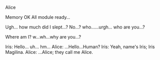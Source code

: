 Alice

Memory OK
All module ready…

Ugh… how much did I slept…?
No…? who……urgh… who are you…?

Where am I? w…wh…why are you…?

Iris: Hello… uh… hm…
Alice: …Hello…Human?
Iris: Yeah, name's Iris; Iris Magilina.
Alice: …Alice; they call me Alice.